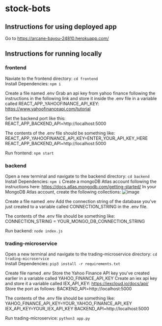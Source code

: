 # stock-bots

## Instructions for using deployed app
Go to https://arcane-bayou-24810.herokuapp.com/

## Instructions for running locally

### frontend
Naviate to the frontend directory: ```cd frontend```   
Install Dependencies: ```npm i```  

Create a file named .env
Grab an api key from yahoo finance following the instructions in the following link and store it inside the .env file in a variable called REACT_APP_YAHOOFINANCE_API_KEY: https://www.yahoofinanceapi.com/tutorial 

Set the backend port like this: REACT_APP_BACKEND_API=http://localhost:5000 

The contents of the .env file should be something like:
REACT_APP_YAHOOFINANCE_API_KEY=ENTER_YOUR_API_KEY_HERE
REACT_APP_BACKEND_API=http://localhost:5000 

Run frontend: ```npm start```

### backend
Open a new terminal and navigate to the backend directory: ```cd backend```  
Install Dependencies: ```npm i``` 
Create a mongoDB Atlas account following the instructions here: https://docs.atlas.mongodb.com/getting-started/ 
In your MongoDB Atlas account, create the following collections: ![image](https://user-images.githubusercontent.com/44158788/145899535-435a15f9-2614-486a-8de0-970435001858.png)

Create a file named .env 
Add the connection string of the database you've just created to a variable called CONNECTION_STRING in the .env file. 

The contents of the .env file should be something like: 
CONNECTION_STRING = YOUR_MONGO_DB_CONNECTION_STRING

Run backend: ```node index.js```

### trading-microservice
Open a new terminal and navigate to the trading-microservice directory: ```cd trading-microservice```  
Install Dependencies: ```pip3 install -r requirements.txt``` 

Create file named .env
Store the Yahoo Finance API key you've created earlier in a variable called YAHOO_FINANCE_API_KEY 
Create an iex api key and store it a variable called IEX_API_KEY: https://iexcloud.io/docs/api/ 
Store the port as follows: BACKEND_API=http://localhost:5000 

The contents of the .env file should be something like: 
YAHOO_FINANCE_API_KEY=YOUR_YAHOO_FINANCE_API_KEY 
IEX_API_KEY=YOUR_IEX_API_KEY 
BACKEND_API=http://localhost:5000

Run trading-microservice: ```python3 app.py```  
